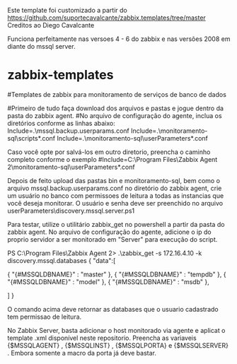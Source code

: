 Este template foi customizado a partir do https://github.com/suportecavalcante/zabbix.templates/tree/master
Creditos ao Diego Cavalcante

Funciona perfeitamente nas versoes 4 - 6 do zabbix e nas versões 2008 em diante do mssql server.

# zabbix-templates
#Templates de zabbix para monitoramento de serviços de banco de dados

#Primeiro de tudo faça download dos arquivos e pastas e jogue dentro da pasta do zabbix agent.
#No arquivo de configuração do agente, inclua os diretórios conforme as linhas abaixo:
Include=.\mssql.backup.userparams.conf
Include=.\monitoramento-sql\scripts\*.conf
Include=.\monitoramento-sql\userParameters\*.conf

Caso você opte por salvá-los em outro diretorio, preencha o caminho completo conforme o exemplo
#Include=C:\Program Files\Zabbix Agent 2\monitoramento-sql\userParameters\*.conf

Depois de feito upload das pastas bin e monitoramento-sql, bem como o arquivo mssql.backup.userparams.conf no diretório do zabbix agent, crie um usuário no banco com permissoes de leitura a todas as instancias que você deseja monitorar. O usuário e senha deve ser preenchido no arquivo userParameters\discovery.mssql.server.ps1

Para testar, utilize o utilitário zabbix_get no powershell a partir da pasta do zabbix agent. No arquivo de configuração do agente, adicione o ip do proprio servidor a ser monitorado em "Server" para execução do script.

PS C:\Program Files\Zabbix Agent 2> .\zabbix_get -s 172.16.4.10 -k discovery.mssql.databases
{
 "data":[

{ "{#MSSQLDBNAME}" : "master" },
{ "{#MSSQLDBNAME}" : "tempdb" },
{ "{#MSSQLDBNAME}" : "model" },
{ "{#MSSQLDBNAME}" : "msdb" },

 ]
}

O comando acima deve retornar as databases que o usuario cadastrado tem permissao de leitura.

No Zabbix Server, basta adicionar o host monitorado via agente e aplicat o template .xml disponível neste repositorio. Preencha as variaveis {$MSSQLAGENT} , {$MSSQLINST} , {$MSSQLPORTA} e {$MSSQLSERVER} . Embora somente a macro da porta já deve bastar.
